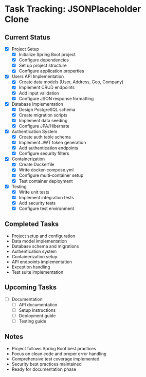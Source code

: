 # Task Tracking: JSONPlaceholder Clone

## Current Status
- [x] Project Setup
  - [x] Initialize Spring Boot project
  - [x] Configure dependencies
  - [x] Set up project structure
  - [x] Configure application properties

- [x] Users API Implementation
  - [x] Create data models (User, Address, Geo, Company)
  - [x] Implement CRUD endpoints
  - [x] Add input validation
  - [x] Configure JSON response formatting

- [x] Database Implementation
  - [x] Design PostgreSQL schema
  - [x] Create migration scripts
  - [x] Implement data seeding
  - [x] Configure JPA/Hibernate

- [x] Authentication System
  - [x] Create auth table schema
  - [x] Implement JWT token generation
  - [x] Add authentication endpoints
  - [x] Configure security filters

- [x] Containerization
  - [x] Create Dockerfile
  - [x] Write docker-compose.yml
  - [x] Configure multi-container setup
  - [x] Test container deployment

- [x] Testing
  - [x] Write unit tests
  - [x] Implement integration tests
  - [x] Add security tests
  - [x] Configure test environment

## Completed Tasks
- Project setup and configuration
- Data model implementation
- Database schema and migrations
- Authentication system
- Containerization setup
- API endpoints implementation
- Exception handling
- Test suite implementation

## Upcoming Tasks
- [ ] Documentation
  - [ ] API documentation
  - [ ] Setup instructions
  - [ ] Deployment guide
  - [ ] Testing guide

## Notes
- Project follows Spring Boot best practices
- Focus on clean code and proper error handling
- Comprehensive test coverage implemented
- Security best practices maintained
- Ready for documentation phase 